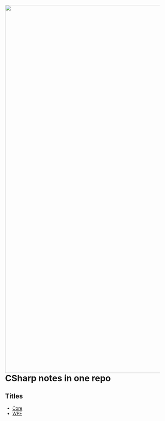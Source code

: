 <img src="https://user-images.githubusercontent.com/68808212/202441071-0fea46c6-0db9-49c3-93fc-82cd898e5aad.png" align="left" style="width:30vh;height:30vh;">  

# CSharp notes in one repo
## Titles
* [Core](https://github.com/REFUPANKER/ChsharpMiniNotes/tree/C%23/Core)
* [WPF](https://github.com/REFUPANKER/ChsharpMiniNotes/tree/C%23/WPF)
